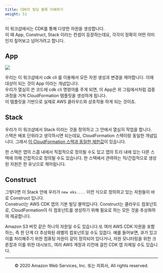 ```yaml
---
title: CDK의 빌딩 블록 이해하기
weight: 51
---
```


이 워크샵에서는 CDK를 통해 다양한 자원을 생성합니다.  
이 때 App, Construct, Stack 이라는 컨셉이 등장하는데요, 각각이 정확히 어떤 의미인지 짚어보고 넘어가려고 합니다.

## App
![](https://docs.aws.amazon.com/cdk/latest/guide/images/Lifecycle.png)

우리는 이 워크샵에서 cdk cli 를 이용해서 모든 자원 생성과 변경을 제어합니다. 이때 대상이 되는 것이 App 이라는 개념입니다.  
우리가 열심히 쓴 코드에 cdk cli 명령어를 주게 되면, 이 App은 위 그림에서처럼 검증 과정을 거쳐 CloudFormation 템플릿을 생성하게 됩니다.  
이 템플릿을 기반으로 실제로 AWS 클라우드와 상호작용 하게 되는 것이죠.



## Stack
우리가 이 워크샵에서 Stack 이라는 것을 정의하고 그 안에서 열심히 작업을 합니다.  
스택은 배포 단위라고 생각하시면 되는데요, CloudFormation 스택이랑 동일한 개념입니다. 그래서 [이 CloudFormation 스택과 동일한 제한값](https://docs.aws.amazon.com/ko_kr/AWSCloudFormation/latest/UserGuide/cloudformation-limits.html)이 있습니다.

한 스택은 앱의 스콥 내에서 직접적으로 정의될 수도 있고 앱의 트리 내에 있는 다른 스택에 의해 간접적으로 정의될 수도 있습니다. 한 스택에서 관여하는 직/간접적으로 생성된 자원은 한 유닛으로 제어됩니다.



## Construct
그렇다면 이 Stack 안에 우리가 `new eks....` 이런 식으로 정의하고 있는 자원들이 바로 Construct 입니다.  
Construct는 AWS CDK 앱의 기본 빌딩 블럭입니다. Construct는 클라우드 컴포넌트로, CloudFormation이 이 컴포넌트를 생성하기 위해 필요로 하는 모든 것을 추상화하여 제공합니다.

Amazon S3 버킷 같은 하나의 자원일 수도 있습니다.또 여러 AWS CDK 자원을 포함하는, 즉 한 단계 더 추상화된 레벨의 컴포넌트일 수도 있씁다. 예를 들어보면, 큐가 있고 이를 처리해주기 위한 컴퓨팅 자원이 같이 정의되어 있다거나, 자원 모니터링을 위한 크론잡과 이를 위한 대시보드, 여러 AWS 계정과 리전에 걸친 CDK 앱 자체일 수도 있습니다.




---
<p align="center">
© 2020 Amazon Web Services, Inc. 또는 자회사, All rights reserved.
</p>
